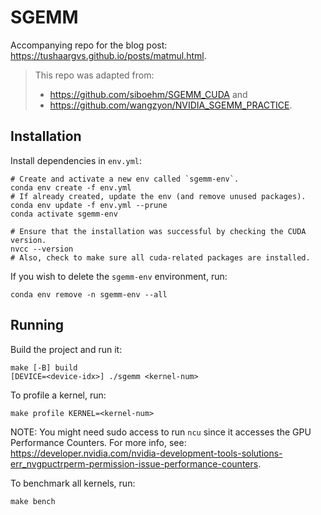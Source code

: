 # SGEMM

Accompanying repo for the blog post: https://tushaargvs.github.io/posts/matmul.html.

> This repo was adapted from:
>
> - https://github.com/siboehm/SGEMM_CUDA and
> - https://github.com/wangzyon/NVIDIA_SGEMM_PRACTICE.

## Installation

Install dependencies in `env.yml`:

```shell
# Create and activate a new env called `sgemm-env`.
conda env create -f env.yml
# If already created, update the env (and remove unused packages).
conda env update -f env.yml --prune
conda activate sgemm-env

# Ensure that the installation was successful by checking the CUDA version.
nvcc --version
# Also, check to make sure all cuda-related packages are installed.
```

If you wish to delete the `sgemm-env` environment, run:

```shell
conda env remove -n sgemm-env --all
```

## Running

Build the project and run it:

```shell
make [-B] build
[DEVICE=<device-idx>] ./sgemm <kernel-num>
```

To profile a kernel, run:

```shell
make profile KERNEL=<kernel-num>
```

NOTE: You might need sudo access to run `ncu` since it accesses the GPU Performance
Counters. For more info, see:
https://developer.nvidia.com/nvidia-development-tools-solutions-err_nvgpuctrperm-permission-issue-performance-counters.

To benchmark all kernels, run:

```shell
make bench
```
